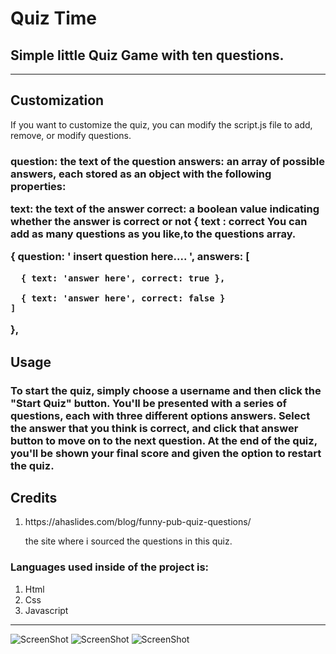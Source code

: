 <h1>Quiz Time</h1>
<h2> Simple little Quiz Game with ten questions.</h2>
<hr>


<h2>Customization</h2>

<p>If you want to customize the quiz, you can modify the script.js file to add, remove, or modify questions.</p>

<h3>
question: the text of the question
answers: an array of possible answers, each stored as an object with the following properties:

  
text: the text of the answer
correct: a boolean value indicating whether the answer is correct or not { text : correct
You can add as many questions as you like,to the questions array.


{
    question: ' insert question here.... ',
    answers: [
          
      { text: 'answer here', correct: true },
      
      { text: 'answer here', correct: false }
    ]
  },</h3>

<h2>Usage</h2>
<h3>
To start the quiz, simply choose a username and then  click the "Start Quiz" button.
 You'll be presented with a series of questions, each with three different options answers.
Select the answer that you think is correct, and click that answer button to move on to the next question. 
At the end of the quiz, you'll be shown your final score and given the option to restart the quiz.</h3>


<h2>Credits</h2>

<ol>
  <li>https://ahaslides.com/blog/funny-pub-quiz-questions/</li><p> the site where i sourced the questions in this quiz. </p>
</ol>




<h3>Languages used inside of the project is:</h3>
<ol>
<li>Html</li>
<li>Css</li>
<li>Javascript</li>
</ol>

<hr>

![ScreenShot](/assets/images)
![ScreenShot](.png)
![ScreenShot](6_205511.png)

